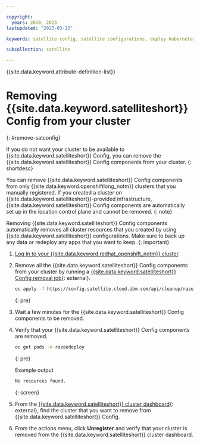 ```yaml
---

copyright:
  years: 2020, 2023
lastupdated: "2023-03-13"

keywords: satellite config, satellite configurations, deploy kubernetes resources with satellite, satellite deploy apps, satellite subscription, satellite version

subcollection: satellite

---
```


{{site.data.keyword.attribute-definition-list}}


# Removing {{site.data.keyword.satelliteshort}} Config from your cluster
{: #remove-satconfig}

If you do not want your cluster to be available to {{site.data.keyword.satelliteshort}} Config, you can remove the {{site.data.keyword.satelliteshort}} Config components from your cluster. 
{: shortdesc}

You can remove {{site.data.keyword.satelliteshort}} Config components from only {{site.data.keyword.openshiftlong_notm}} clusters that you manually registered. If you created a cluster on {{site.data.keyword.satelliteshort}}-provided infrastructure, {{site.data.keyword.satelliteshort}} Config components are automatically set up in the location control plane and cannot be removed. 
{: note}

Removing {{site.data.keyword.satelliteshort}} Config components automatically removes all cluster resources that you created by using {{site.data.keyword.satelliteshort}} configurations. Make sure to back up any data or redeploy any apps that you want to keep. 
{: important}

1. [Log in to your {{site.data.keyword.redhat_openshift_notm}} cluster](/docs/openshift?topic=openshift-access_cluster).
2. Remove all the {{site.data.keyword.satelliteshort}} Config components from your cluster by running a [{{site.data.keyword.satelliteshort}} Config removal job](https://config.satellite.cloud.ibm.com/api/cleanup/razeedeploy-job){: external}. 
    ```sh
    oc apply -f https://config.satellite.cloud.ibm.com/api/cleanup/razeedeploy-job
    ```
    {: pre}

3. Wait a few minutes for the {{site.data.keyword.satelliteshort}} Config components to be removed. 
4. Verify that your {{site.data.keyword.satelliteshort}} Config components are removed. 
    ```sh
    oc get pods -n razeedeploy
    ```
    {: pre}

    Example output
    ```sh
    No resources found.
    ```
    {: screen}

5. From the [{{site.data.keyword.satelliteshort}} cluster dashboard](https://cloud.ibm.com/satellite/clusters){: external}, find the cluster that you want to remove from {{site.data.keyword.satelliteshort}} Config. 
6. From the actions menu, click **Unregister** and verify that your cluster is removed from the {{site.data.keyword.satelliteshort}} cluster dashboard. 
